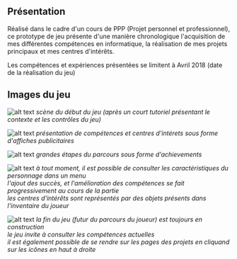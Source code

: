 ## Présentation

Réalisé dans le cadre d'un cours de PPP (Projet personnel et professionnel), ce prototype de jeu présente d'une manière chronologique l'acquisition de mes différentes compétences en informatique, la réalisation de mes projets principaux et mes centres d'intérêts.

Les compétences et expériences présentées se limitent à Avril 2018 (date de la réalisation du jeu)

## Images du jeu

![alt text](https://github.com/SimonROZEC/Jeu-CV/blob/master/screenshots/matin.png)
*scène du début du jeu (après un court tutoriel présentant le contexte et les contrôles du jeu)*  
  

![alt text](https://github.com/SimonROZEC/Jeu-CV/blob/master/screenshots/bus.png)
*présentation de compétences et centres d'intérets sous forme d'affiches publicitaires*  
  

![alt text](https://github.com/SimonROZEC/Jeu-CV/blob/master/screenshots/succes.png)
*grandes étapes du parcours sous forme d'achievements*  
  

![alt text](https://github.com/SimonROZEC/Jeu-CV/blob/master/screenshots/inventaire.png)
*à tout moment, il est possible de consulter les caractéristiques du personnage dans un menu*  
*l'ajout des succès, et l'amélioration des compétences se fait progressivement au cours de la partie*  
*les centres d'intérêts sont représentés par des objets présents dans l'inventaire du joueur*  
  

![alt text](https://github.com/SimonROZEC/Jeu-CV/blob/master/screenshots/fin.png)
*la fin du jeu (futur du parcours du joueur) est toujours en construction*  
*le jeu invite à consulter les compétences actuelles*  
*il est également possible de se rendre sur les pages des projets en cliquand sur les icônes en haut à droite*









